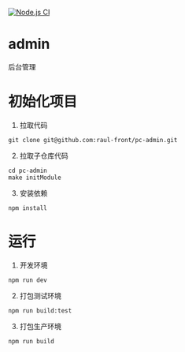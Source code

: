 [![Node.js CI](https://github.com/raul-front/pc-admin/actions/workflows/node.js.yml/badge.svg)](https://github.com/raul-front/pc-admin/actions/workflows/node.js.yml)

# admin
后台管理

# 初始化项目
1. 拉取代码
```
git clone git@github.com:raul-front/pc-admin.git
```
2. 拉取子仓库代码
```
cd pc-admin
make initModule
```
3. 安装依赖
```
npm install
```

# 运行
1. 开发环境
```
npm run dev
```

2. 打包测试环境
```
npm run build:test
```

3. 打包生产环境
```
npm run build
```
